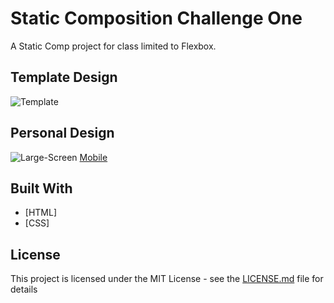 # Static Composition Challenge One
A Static Comp project for class limited to Flexbox.

## Template Design

![Template](https://i.imgur.com/ePMkNz1.jpg)

## Personal Design

![Large-Screen](https://i.imgur.com/JojWeBG.png)
[Mobile](https://i.imgur.com/4GBc95a.png)

## Built With

* [HTML]
* [CSS]

## License

This project is licensed under the MIT License - see the [LICENSE.md](LICENSE.md) file for details
